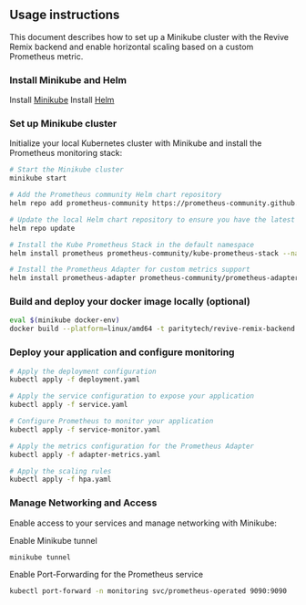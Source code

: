 ## Usage instructions

This document describes how to set up a Minikube cluster with the Revive Remix backend
and enable horizontal scaling based on a custom Prometheus metric.

### Install Minikube and Helm

Install [Minikube](https://minikube.sigs.k8s.io/docs/start/)
Install [Helm](https://helm.sh/docs/intro/install/)

### Set up Minikube cluster

Initialize your local Kubernetes cluster with Minikube and install the Prometheus monitoring stack:

```sh
# Start the Minikube cluster
minikube start

# Add the Prometheus community Helm chart repository
helm repo add prometheus-community https://prometheus-community.github.io/helm-charts

# Update the local Helm chart repository to ensure you have the latest charts
helm repo update

# Install the Kube Prometheus Stack in the default namespace
helm install prometheus prometheus-community/kube-prometheus-stack --namespace default --create-namespace

# Install the Prometheus Adapter for custom metrics support
helm install prometheus-adapter prometheus-community/prometheus-adapter --namespace default --set prometheus.url=http://prometheus-kube-prometheus-prometheus.default.svc.cluster.local
```

### Build and deploy your docker image locally (optional)

```sh
eval $(minikube docker-env)
docker build --platform=linux/amd64 -t paritytech/revive-remix-backend:1.2.0 ../
```

### Deploy your application and configure monitoring

```sh
# Apply the deployment configuration
kubectl apply -f deployment.yaml

# Apply the service configuration to expose your application
kubectl apply -f service.yaml

# Configure Prometheus to monitor your application
kubectl apply -f service-monitor.yaml

# Apply the metrics configuration for the Prometheus Adapter
kubectl apply -f adapter-metrics.yaml

# Apply the scaling rules
kubectl apply -f hpa.yaml
```

### Manage Networking and Access

Enable access to your services and manage networking with Minikube:

Enable Minikube tunnel

```sh
minikube tunnel
```

Enable Port-Forwarding for the Prometheus service

```sh
kubectl port-forward -n monitoring svc/prometheus-operated 9090:9090
```
